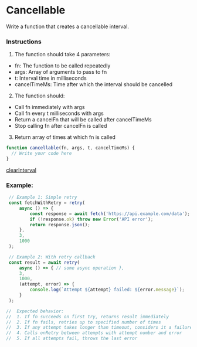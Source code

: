 # Cancellable

Write a function that creates a cancellable interval.

### Instructions

1.  The function should take 4 parameters:

- fn: The function to be called repeatedly
- args: Array of arguments to pass to fn
- t: Interval time in milliseconds
- cancelTimeMs: Time after which the interval should be cancelled

2.  The function should:

- Call fn immediately with args
- Call fn every t milliseconds with args
- Return a cancelFn that will be called after cancelTimeMs
- Stop calling fn after cancelFn is called

3. Return array of times at which fn is called

```js
function cancellable(fn, args, t, cancelTimeMs) {
  // Write your code here
}
```

[clearInterval](https://developer.mozilla.org/en-US/docs/Web/API/Window/clearInterval)

### Example:

```js
 // Example 1: Simple retry
 const fetchWithRetry = retry(
     async () => {
         const response = await fetch('https://api.example.com/data');
         if (!response.ok) throw new Error('API error');
         return response.json();
     },
     3,
     1000
 );

 // Example 2: With retry callback
 const result = await retry(
     async () => { // some async operation },
     3,
     1000,
     (attempt, error) => {
         console.log(`Attempt ${attempt} failed: ${error.message}`);
     }
 );

//  Expected behavior:
//  1. If fn succeeds on first try, returns result immediately
//  2. If fn fails, retries up to specified number of times
//  3. If any attempt takes longer than timeout, considers it a failure
//  4. Calls onRetry between attempts with attempt number and error
//  5. If all attempts fail, throws the last error
```
